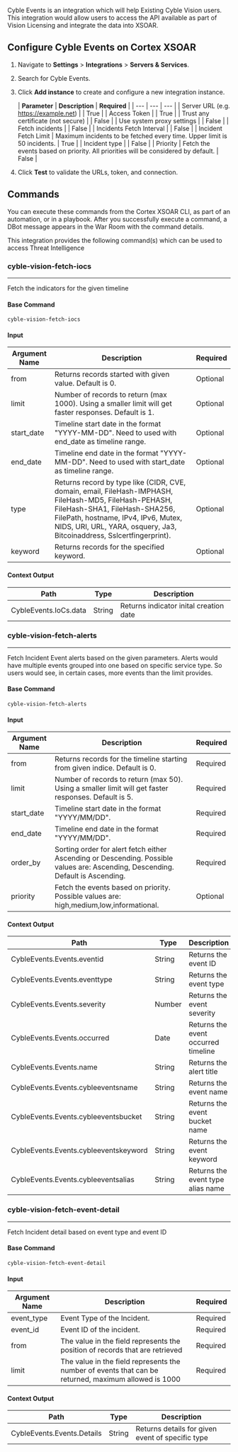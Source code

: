 Cyble Events is an integration which will help Existing Cyble Vision users. This integration would allow users to access
the API available as part of Vision Licensing and integrate the data into XSOAR.

## Configure Cyble Events on Cortex XSOAR

1. Navigate to **Settings** > **Integrations** > **Servers & Services**.
2. Search for Cyble Events.
3. Click **Add instance** to create and configure a new integration instance.

   | **Parameter** | **Description** | **Required** |
          | --- | --- | --- |
   | Server URL (e.g. <https://example.net>) |  | True |
   | Access Token |  | True |
   | Trust any certificate (not secure) |  | False |
   | Use system proxy settings |  | False |
   | Fetch incidents |  | False |
   | Incidents Fetch Interval |  | False |
   | Incident Fetch Limit | Maximum incidents to be fetched every time. Upper limit is 50 incidents. | True |
   | Incident type |  | False |
   | Priority | Fetch the events based on priority. All priorities will be considered by default. | False |

4. Click **Test** to validate the URLs, token, and connection.

## Commands

You can execute these commands from the Cortex XSOAR CLI, as part of an automation, or in a playbook. After you
successfully execute a command, a DBot message appears in the War Room with the command details.

This integration provides the following command(s) which can be used to access Threat Intelligence

### cyble-vision-fetch-iocs

***
Fetch the indicators for the given timeline

#### Base Command

`cyble-vision-fetch-iocs`

#### Input

| **Argument Name** | **Description** | **Required** |
| --- | --- | --- |
| from | Returns records started with given value. Default is 0. | Optional | 
| limit | Number of records to return (max 1000). Using a smaller limit will get faster responses. Default is 1. | Optional | 
| start_date | Timeline start date in the format "YYYY-MM-DD". Need to used with end_date as timeline range. | Optional | 
| end_date | Timeline end date in the format "YYYY-MM-DD". Need to used with start_date as timeline range. | Optional | 
| type | Returns record by type like (CIDR, CVE, domain, email, FileHash-IMPHASH, FileHash-MD5, FileHash-PEHASH, FileHash-SHA1, FileHash-SHA256, FilePath, hostname, IPv4, IPv6, Mutex, NIDS, URI, URL, YARA, osquery, Ja3, Bitcoinaddress, Sslcertfingerprint). | Optional | 
| keyword | Returns records for the specified keyword. | Optional | 

#### Context Output

| **Path** | **Type** | **Description** |
| --- | --- | --- |
| CybleEvents.IoCs.data | String | Returns indicator inital creation date | 

### cyble-vision-fetch-alerts

***
Fetch Incident Event alerts based on the given parameters. Alerts would have multiple events grouped into one based on
specific service type. So users would see, in certain cases, more events than the limit provides.

#### Base Command

`cyble-vision-fetch-alerts`

#### Input

| **Argument Name** | **Description** | **Required** |
| --- | --- |--------------|
| from | Returns records for the timeline starting from given indice. Default is 0. | Required     | 
| limit | Number of records to return (max 50). Using a smaller limit will get faster responses. Default is 5. | Required     | 
| start_date | Timeline start date in the format "YYYY/MM/DD". | Required     | 
| end_date | Timeline end date in the format "YYYY/MM/DD". | Required     | 
| order_by | Sorting order for alert fetch either Ascending or Descending. Possible values are: Ascending, Descending. Default is Ascending. | Required     |
| priority | Fetch the events based on priority. Possible values are: high,medium,low,informational. | Optional     | 

#### Context Output

| **Path**                            | **Type** | **Description** |
|-------------------------------------| --- | --- |
| CybleEvents.Events.eventid     | String | Returns the event ID | 
| CybleEvents.Events.eventtype   | String | Returns the event type | 
| CybleEvents.Events.severity         | Number | Returns the event severity | 
| CybleEvents.Events.occurred         | Date | Returns the event occurred timeline | 
| CybleEvents.Events.name             | String | Returns the alert title | 
| CybleEvents.Events.cybleeventsname  | String | Returns the event name | 
| CybleEvents.Events.cybleeventsbucket | String | Returns the event bucket name | 
| CybleEvents.Events.cybleeventskeyword | String | Returns the event keyword | 
| CybleEvents.Events.cybleeventsalias | String | Returns the event type alias name | 

### cyble-vision-fetch-event-detail

***
Fetch Incident detail based on event type and event ID

#### Base Command

`cyble-vision-fetch-event-detail`

#### Input

| **Argument Name** | **Description** | **Required** |
|-------------------| --- |--------------|
| event_type        | Event Type of the Incident. | Required     | 
| event_id          | Event ID of the incident. | Required     | 
| from              | The value in the field represents the position of records that are retrieved | Required     | 
| limit             | The value in the field represents the number of events that can be returned, maximum allowed is 1000 | Required     |

#### Context Output

| **Path** | **Type** | **Description** |
| --- | --- | --- |
| CybleEvents.Events.Details | String | Returns details for given event of specific type | 
